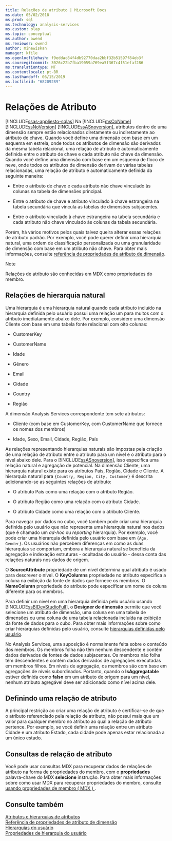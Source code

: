 ```yaml
---
title: Relações de atributo | Microsoft Docs
ms.date: 05/02/2018
ms.prod: sql
ms.technology: analysis-services
ms.custom: olap
ms.topic: conceptual
ms.author: owend
ms.reviewer: owend
author: minewiskan
manager: kfile
ms.openlocfilehash: f9eddac84f4db92770daa2bbf32b51597f84eb3f
ms.sourcegitcommit: 3026c22b7fba19059a769ea5f367c4f51efaf286
ms.translationtype: MT
ms.contentlocale: pt-BR
ms.lasthandoff: 06/15/2019
ms.locfileid: "68209289"
---
```

# <a name="attribute-relationships"></a>Relações de Atributo
[!INCLUDE[ssas-appliesto-sqlas](../../includes/ssas-appliesto-sqlas.md)]
  Na [!INCLUDE[msCoName](../../includes/msconame-md.md)] [!INCLUDE[ssNoVersion](../../includes/ssnoversion-md.md)] [!INCLUDE[ssASnoversion](../../includes/ssasnoversion-md.md)], atributos dentro de uma dimensão sempre estão relacionados diretamente ou indiretamente ao atributo de chave. Quando você define uma dimensão com base em um esquema em estrela, onde todos os atributos de dimensão são derivados da mesma tabela relacional, uma relação de atributo é automaticamente definida entre o atributo de chave e cada atributo não chave da dimensão. Quando você define uma dimensão com base em um esquema de floco de neve, onde todos os atributos de dimensão derivam de várias tabelas relacionadas, uma relação de atributo é automaticamente definida da seguinte maneira:  
  
-   Entre o atributo de chave e cada atributo não chave vinculado às colunas na tabela de dimensões principal.  
  
-   Entre o atributo de chave e atributo vinculado à chave estrangeira na tabela secundária que vincula as tabelas de dimensões subjacentes.  
  
-   Entre o atributo vinculado à chave estrangeira na tabela secundária e cada atributo não chave vinculado às colunas da tabela secundária.  
  
 Porém, há vários motivos pelos quais talvez queira alterar essas relações de atributo padrão. Por exemplo, você pode querer definir uma hierarquia natural, uma ordem de classificação personalizada ou uma granularidade de dimensão com base em um atributo não chave. Para obter mais informações, consulte [referência de propriedades de atributo de dimensão](../../analysis-services/multidimensional-models/dimension-attribute-properties-reference.md).  
  
> [!NOTE]  
>  Relações de atributo são conhecidas em MDX como propriedades do membro.  
  
## <a name="natural-hierarchy-relationships"></a>Relações de hierarquia natural  
 Uma hierarquia é uma hierarquia natural quando cada atributo incluído na hierarquia definida pelo usuário possui uma relação um para muitos com o atributo imediatamente abaixo dele. Por exemplo, considere uma dimensão Cliente com base em uma tabela fonte relacional com oito colunas:  
  
-   CustomerKey  
  
-   CustomerName  
  
-   Idade  
  
-   Gênero  
  
-   Email  
  
-   Cidade  
  
-   Country  
  
-   Região  
  
 A dimensão Analysis Services correspondente tem sete atributos:  
  
-   Cliente (com base em CustomerKey, com CustomerName que fornece os nomes dos membros)  
  
-   Idade, Sexo, Email, Cidade, Região, País  
  
 As relações representando hierarquias naturais são impostas pela criação de uma relação de atributo entre o atributo para um nível e o atributo para o nível abaixo dele. Para o [!INCLUDE[ssASnoversion](../../includes/ssasnoversion-md.md)], isso especifica uma relação natural e agregação de potencial. Na dimensão Cliente, uma hierarquia natural existe para os atributos País, Região, Cidade e Cliente. A hierarquia natural para `{Country, Region, City, Customer}` é descrita adicionando-se as seguintes relações de atributo:  
  
-   O atributo País como uma relação com o atributo Região.  
  
-   O atributo Região como uma relação com o atributo Cidade.  
  
-   O atributo Cidade como uma relação com o atributo Cliente.  
  
 Para navegar por dados no cubo, você também pode criar uma hierarquia definida pelo usuário que não representa uma hierarquia natural nos dados (que é chamado um *ad-hoc* ou *reporting* hierarquia). Por exemplo, você pode criar uma hierarquia definida pelo usuário com base em `{Age, Gender}`. Os usuários não percebem diferenças em como as duas hierarquias se comportam, embora a hierarquia natural se beneficia da agregação e indexação estruturas - ocultadas do usuário - dessa conta das relações naturais nos dados de origem.  
  
 O **SourceAttribute** propriedade de um nível determina qual atributo é usado para descrever o nível. O **KeyColumns** propriedade no atributo especifica a coluna na exibição da fonte de dados que fornece os membros. O **NameColumn** propriedade do atributo pode especificar um nome de coluna diferente para os membros.  
  
 Para definir um nível em uma hierarquia definida pelo usuário usando [!INCLUDE[ssBIDevStudioFull](../../includes/ssbidevstudiofull-md.md)], o **Designer de dimensão** permite que você selecione um atributo de dimensão, uma coluna em uma tabela de dimensões ou uma coluna de uma tabela relacionada incluída na exibição da fonte de dados para o cubo. Para obter mais informações sobre como criar hierarquias definidas pelo usuário, consulte [hierarquias definidas pelo usuário](../../analysis-services/multidimensional-models/user-defined-hierarchies-create.md).  
  
 No Analysis Services, uma suposição é normalmente feita sobre o conteúdo dos membros. Os membros folha não têm nenhum descendente e contêm dados derivados de fontes de dados subjacentes. Os membros não folha têm descendentes e contêm dados derivados de agregações executadas em membros filhos. Em níveis de agregação, os membros são com base em agregações de níveis subordinados. Portanto, quando o **IsAggregatable** estiver definida como **falso** em um atributo de origem para um nível, nenhum atributo agregável deve ser adicionado como nível acima dele.  
  
## <a name="defining-an-attribute-relationship"></a>Definindo uma relação de atributo  
 A principal restrição ao criar uma relação de atributo é certificar-se de que o atributo referenciado pela relação de atributo, não possui mais que um valor para qualquer membro no atributo ao qual a relação de atributo pertence. Por exemplo, se você definir uma relação entre um atributo Cidade e um atributo Estado, cada cidade pode apenas estar relacionada a um único estado.  
  
## <a name="attribute-relationship-queries"></a>Consultas de relação de atributo  
 Você pode usar consultas MDX para recuperar dados de relações de atributo na forma de propriedades do membro, com o **propriedades** palavra-chave do MDX **selecione** instrução. Para obter mais informações sobre como usar MDX para recuperar propriedades do membro, consulte [usando propriedades de membro &#40; MDX &#41; ](../../analysis-services/multidimensional-models/mdx/mdx-member-properties.md).  
  
## <a name="see-also"></a>Consulte também  
 [Atributos e hierarquias de atributos](../../analysis-services/multidimensional-models-olap-logical-dimension-objects/attributes-and-attribute-hierarchies.md)   
 [Referência de propriedades de atributo de dimensão](../../analysis-services/multidimensional-models/dimension-attribute-properties-reference.md)   
 [Hierarquias do usuário](../../analysis-services/multidimensional-models-olap-logical-dimension-objects/user-hierarchies.md)   
 [Propriedades de hierarquia do usuário](../../analysis-services/multidimensional-models-olap-logical-dimension-objects/user-hierarchies-properties.md)  
  
  
